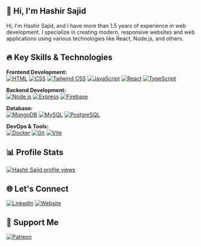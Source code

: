 ## 👋 Hi, I'm Hashir Sajid

Hi, I'm Hashir Sajid, and I have more than 1.5 years of experience in web development. I specialize in creating modern, responsive websites and web applications using various technologies like React, Node.js, and others.

## 🔥 Key Skills & Technologies

**Frontend Development:**  
[![HTML](https://img.shields.io/badge/HTML-%23E34F26?style=for-the-badge&logo=html5&logoColor=white)](https://developer.mozilla.org/en-US/docs/Web/HTML)
[![CSS](https://img.shields.io/badge/CSS-%231572B6?style=for-the-badge&logo=css3&logoColor=white)](https://developer.mozilla.org/en-US/docs/Web/CSS)
[![Tailwind CSS](https://img.shields.io/badge/Tailwind%20CSS-%2338B2AC?style=for-the-badge&logo=tailwind-css&logoColor=white)](https://tailwindcss.com/)
[![JavaScript](https://img.shields.io/badge/JavaScript-%23F7DF1E?style=for-the-badge&logo=javascript&logoColor=black)](https://developer.mozilla.org/en-US/docs/Web/JavaScript)
[![React](https://img.shields.io/badge/React-%2361DAFB?style=for-the-badge&logo=react&logoColor=black)](https://reactjs.org/)
[![TypeScript](https://img.shields.io/badge/TypeScript-%23007ACC?style=for-the-badge&logo=typescript&logoColor=white)](https://www.typescriptlang.org/)

**Backend Development:**  
[![Node.js](https://img.shields.io/badge/Node.js-%23339933?style=for-the-badge&logo=node.js&logoColor=white)](https://nodejs.org/)
[![Express](https://img.shields.io/badge/Express-%23000000?style=for-the-badge&logo=express&logoColor=white)](https://expressjs.com/)
[![Firebase](https://img.shields.io/badge/Firebase-%23039BE5?style=for-the-badge&logo=firebase&logoColor=white)](https://firebase.google.com/)

**Database:**  
[![MongoDB](https://img.shields.io/badge/MongoDB-%2300A900?style=for-the-badge&logo=mongodb&logoColor=white)](https://www.mongodb.com/) 
[![MySQL](https://img.shields.io/badge/MySQL-%234479A1?style=for-the-badge&logo=mysql&logoColor=white)](https://www.mysql.com/) 
[![PostgreSQL](https://img.shields.io/badge/PostgreSQL-%23430098?style=for-the-badge&logo=postgresql&logoColor=white)](https://www.postgresql.org/)

**DevOps & Tools:**  
[![Docker](https://img.shields.io/badge/Docker-%232496ED?style=for-the-badge&logo=docker&logoColor=white)](https://www.docker.com/)
[![Git](https://img.shields.io/badge/Git-%23F05032?style=for-the-badge&logo=git&logoColor=white)](https://git-scm.com/)
[![Vite](https://img.shields.io/badge/Vite-%2300BFFF?style=for-the-badge&logo=vite&logoColor=white)](https://vitejs.dev/)

## 📊 Profile Stats
[![Hashir Sajid profile views](https://u8views.com/api/v1/github/profiles/161859417/views/day-week-month-total-count.svg)](https://u8views.com/github/hs96300k)

## 🌐 Let's Connect
[![LinkedIn](https://img.shields.io/badge/LinkedIn-blue?style=for-the-badge&logoColor=white)](https://www.linkedin.com/in/hashirsajid)
[![Website](https://img.shields.io/badge/Website-yellow?style=for-the-badge&logo=vercel&logoColor=black)](https://hashirsajid.vercel.app/)

## 🧡 Support Me
[![Patreon](https://img.shields.io/badge/Patreon-black?style=for-the-badge&logo=patreon&logoColor=white)](https://www.patreon.com/hs96300k)


